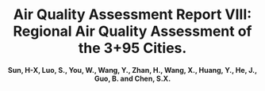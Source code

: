 ---
title: "Air Quality Assessment Report VIII: Regional Air Quality Assessment of the 3+95 Cities."
collection: publications_aqa
author: <strong>Sun, H-X<strong>, Luo, S., You, W., Wang, Y., Zhan, H., Wang, X., Huang, Y., He, J., Guo, B. and Chen, S.X.
conf: 'Center for Statistics at Peking University.'
year: 2021
paperurl: /publications/papers/Air_Quality_Assessment_Report_VIII.pdf
additional: true
---